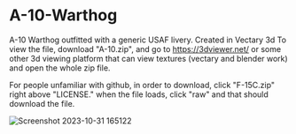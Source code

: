 # A-10-Warthog 
 A-10 Warthog outfitted with a generic USAF livery.
Created in Vectary 3d
To view the file, download "A-10.zip", and go to https://3dviewer.net/ or some other 3d viewing platform that can view textures (vectary and blender work) and open the whole zip file.

For people unfamiliar with github, in order to download, click "F-15C.zip" right above "LICENSE." when the file loads, click "raw" and that should download the file.

![Screenshot 2023-10-31 165122](https://github.com/B-don-don/A-10-Warthog/assets/114553146/626893a6-94af-4ae4-b7ad-9e436da5873e)
